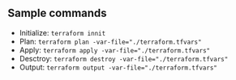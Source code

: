 ## Sample commands
 - Initialize: `terraform innit`
 - Plan: `terraform plan -var-file="./terraform.tfvars"`
 - Apply: `terraform apply -var-file="./terraform.tfvars"`
 - Desctroy: `terraform destroy -var-file="./terraform.tfvars"`
 - Output: `terraform output -var-file="./terraform.tfvars"`